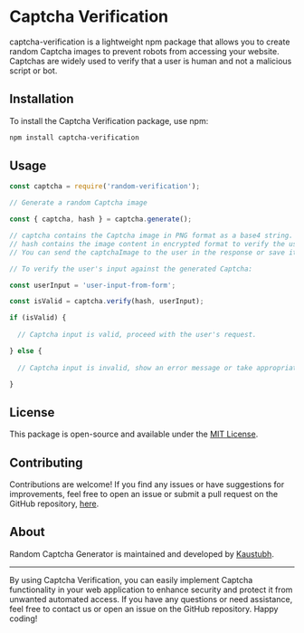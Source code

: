 # Captcha Verification

captcha-verification is a lightweight npm package that allows you to create random Captcha images to prevent robots from accessing your website. Captchas are widely used to verify that a user is human and not a malicious script or bot.

## Installation

To install the Captcha Verification package, use npm:

```bash
npm install captcha-verification
```

## Usage

```js
const captcha = require('random-verification');

// Generate a random Captcha image

const { captcha, hash } = captcha.generate();

// captcha contains the Captcha image in PNG format as a base4 string.
// hash contains the image content in encrypted format to verify the user input
// You can send the captchaImage to the user in the response or save it to a file.

// To verify the user's input against the generated Captcha:

const userInput = 'user-input-from-form';

const isValid = captcha.verify(hash, userInput);

if (isValid) {
  
  // Captcha input is valid, proceed with the user's request.

} else {
  
  // Captcha input is invalid, show an error message or take appropriate action.

}
```

## License

This package is open-source and available under the [MIT License](https://opensource.org/licenses/MIT).

## Contributing

Contributions are welcome! If you find any issues or have suggestions for improvements, feel free to open an issue or submit a pull request on the GitHub repository, [here](https://github.com/kaustubhai/captcha-verification).

## About

Random Captcha Generator is maintained and developed by [Kaustubh](https://github.com/kaustubhai).

---

By using Captcha Verification, you can easily implement Captcha functionality in your web application to enhance security and protect it from unwanted automated access. If you have any questions or need assistance, feel free to contact us or open an issue on the GitHub repository. Happy coding!